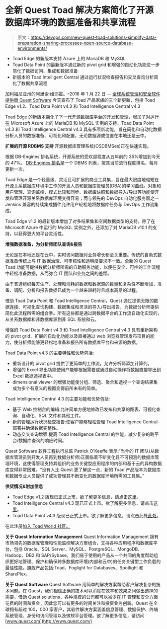 # 全新 Quest Toad 解决方案简化了开源数据库环境的数据准备和共享流程

> 原文：<https://devops.com/new-quest-toad-solutions-simplify-data-preparation-sharing-processes-open-source-database-environments/>

*   Toad Edge 的新版本支持 Azure 上的 MariaDB 和 MySQL
*   Toad Data Point 的最新版本通过新的 pivot grid 和增强的自动化功能进一步简化了数据访问、集成和数据准备
*   新版本的 Toad Intelligent Central 通过运行状况检查报告和交叉查询分析简化了数据共享流程

加利福尼亚州的阿里索·维耶霍。–2018 年 1 月 22 日 — [全球系统管理和安全软件提供商 Quest Software](http://www.quest.com/) 今天宣布了 Toad 产品家族的三个新更新，包括 Toad Edge v1.2、Toad Data Point v4.3 和 Toad Intelligence Central v4.3

Toad Edge 的新版本简化了下一代开源数据库平台的开发和管理，增加了对运行在 Microsoft Azure 上的 MariaDB 和 MySQL 实例的支持。Toad Data Point v4.3 和 Toad Intelligence Central v4.3 具有多项新功能，旨在简化和自动化数据分析人员的数据准备、可视化和配置，无论数据源或位置在本地还是云中。

**扩展的开源 RDBMS 支持** 开源数据库管理系统(OSDBMSes)正在快速实现。

根据 DB-Engines 排名系统，开源系统的受欢迎程度从五年前的 35%增加到今天的 47%。 [DB-Engines 排名](https://db-engines.com/en/ranking)是一个 DBMS 列表，按其当前流行程度排名，每月更新一次。

Toad Edge 是一个轻量级、灵活且可扩展的商业工具集，旨在最大限度地缩短在开源关系数据库环境中工作的开发人员和数据库管理员(DBA)的学习曲线。对象和用户管理、查询监控、模式比较和同步、数据库快照和数据导入/导出等功能使开发和管理开源关系数据库环境变得容易；而与领先的 DevOps 自动化服务器之一 Jenkins 兼容的持续集成插件允许用户轻松地将数据库任务与 DevOps 工作流集成。

Toad Edge v1.2 的最新版本增加了对多结果集和空间数据类型的支持。除了在 Microsoft Azure 中运行的 MySQL 实例之外，还添加了对 MariaDB v10.1 的支持，以获得更大的平台灵活性。

**增强数据准备，为分析师团队查询&报告**

无论是在本地还是在云中，实时访问数据对业务增长都至关重要。传统的自助式数据准备传统上与 IT 数据治理、可审核性和透明度要求不一致。全新的 Quest Toad 功能可提供数据分析师所需的自助服务功能，以便在安全、可控的工作流程中轻松准备数据，从而弥合 IT 团队和业务之间的差距。

由于普通组织每天生产、处理和消耗的数据和数据源的数量和复杂性不断增加，准备、调配、分析和报告数据已成为一个越来越耗时且成本高昂的过程。

借助 Toad Data Point 和 Toad Intelligence Central，Quest 通过提供无限的数据连接、可视化查询构建、数据集成和灵活的导入/导出报告，为数据分析师提供简化此流程所需的组合拳。所有这些都是通过跨数据平台的工作流自动化实现的，从关系数据库和非数据库源到非 SQL 系统和云。

增强的 Toad Data Point v4.3 和 Toad Intelligence Central v4.3 具有重新架构的 pivot grid、扩展的自动化功能以及直接通过 web 浏览器管理发布项目的能力，使分析师能够更轻松地准备和报告所有数据库平台和来源的数据。

Toad Data Point v4.3 的主要特性和优势包括:

*   重新设计的 pivot grid 提供了更简单的工作流，允许分析师添加计算列。
*   增强的 Excel 导出功能使用户能够根据需要或通过自动操作将数据直接导出到 Excel 数据透视表中。
*   dimensional viewer 的增强功能使分组、筛选、聚合和透视一个查询结果集成为多个有意义的视图变得前所未有的简单。

Toad Intelligence Central 4.3 的主要功能和优势包括:

*   基于 Web 控制台的编辑:允许简单方便地修改已发布和共享的图表、可视化查询、自动化、SQL 文件和其他工件。
*   新的管理运行状况检查报告:使客户能够轻松管理 Toad Intelligence Central 部署并确保数据完整性。
*   动态交叉查询增强:提高 Toad Intelligence Central 的性能，减少复杂的跨平台/数据库查询的响应时间。

Quest Software 软件工程执行总监 Patrick O'Keeffe 表示:“当今的 IT 团队(从数据库管理员到开发人员再到数据分析师)正面临着不断变化且不可预测的数据库管理环境，这使得管理支持其组织的业务关键型应用程序的内部和基于云的异构数据库变得非常困难。“没有人比 Quest 更了解这一点，新的 Toad 产品版本为数据库和数据专业人员提供了成功管理其不断变化的数据库环境所需的工具集。”

**供货情况&附加信息**

*   Toad Edge v1.2 版现已正式上市。欲了解更多信息，请点击[这里](https://www.quest.com/products/toad-edge/)。
*   Toad Intelligence Central v4.3 现已正式上市。欲了解更多信息，请点击[这里](https://www.quest.com/products/toad-intelligence-central/)。
*   Toad Data Point v4.3 版现已正式上市。欲了解更多信息，请点击此处[此处](https://www.quest.com/products/toad-data-point/)。

在此注册[加入 Toad World 社区。](http://www.toadworld.com/p/createuser?ru=/&ReturnUrl=http%3A%2F%2Fwww.toadworld.com%2F)

**关于 Quest Information Management** Quest Information Management 拥有市场领先的数据库管理和性能监控解决方案组合，支持各种应用程序和数据库平台，包括 Oracle、SQL Server、MySQL、PostgreSQL、MongoDB、Hadoop、DB2 和 SAP/Sybase。我们易于使用的产品从一个共同的角度帮助组织更好地管理、保护和确保跨多数据库环境(内部和云中)的任务关键型工作负载的最佳性能。旗舰产品包括:Toad、Foglight for Databases、Spotlight 和 SharePlex。

**关于 Quest Software** Quest Software 用简单的解决方案帮助客户解决复杂的技术问题。在 Quest，我们相信正确的技术可以消除在效率和效果之间做出选择的需要。借助 Quest solutions，各种规模的公司都可以减少在 IT 管理和安全方面花费的时间和资金，因此您可以有更多的时间关注和投资业务创新。Quest 在全球拥有超过 100，000 家客户，其软件解决方案涵盖信息管理、数据保护、终端系统管理、身份和访问管理以及微软平台管理。欲了解更多信息，请访问[www.quest.com](http://www.quest.com/)